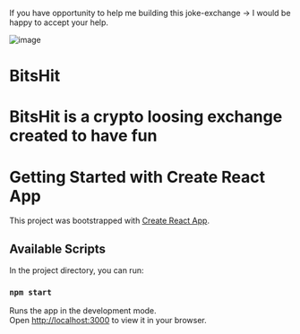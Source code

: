 If you have opportunity to help me building this joke-exchange -> I would be happy to accept your help.


![image](https://github.com/user-attachments/assets/7107e15c-c9d6-49e1-b0a8-bcba20c48f20)


# BitsHit
BitsHit is a crypto loosing exchange created to have fun
=======
# Getting Started with Create React App

This project was bootstrapped with [Create React App](https://github.com/facebook/create-react-app).

## Available Scripts

In the project directory, you can run:

### `npm start`

Runs the app in the development mode.\
Open [http://localhost:3000](http://localhost:3000) to view it in your browser.




